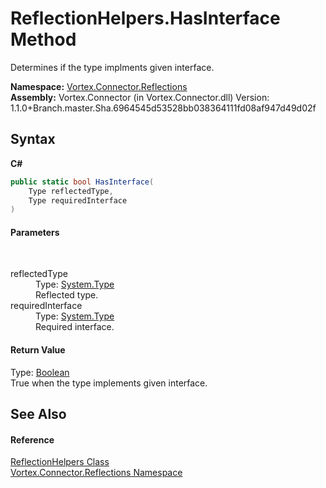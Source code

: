 # ReflectionHelpers.HasInterface Method 
 

Determines if the type implments given interface.

**Namespace:**&nbsp;<a href="N_Vortex_Connector_Reflections.md">Vortex.Connector.Reflections</a><br />**Assembly:**&nbsp;Vortex.Connector (in Vortex.Connector.dll) Version: 1.1.0+Branch.master.Sha.6964545d53528bb038364111fd08af947d49d02f

## Syntax

**C#**<br />
``` C#
public static bool HasInterface(
	Type reflectedType,
	Type requiredInterface
)
```


#### Parameters
&nbsp;<dl><dt>reflectedType</dt><dd>Type: <a href="http://msdn2.microsoft.com/en-us/library/42892f65" target="_blank">System.Type</a><br />Reflected type.</dd><dt>requiredInterface</dt><dd>Type: <a href="http://msdn2.microsoft.com/en-us/library/42892f65" target="_blank">System.Type</a><br />Required interface.</dd></dl>

#### Return Value
Type: <a href="http://msdn2.microsoft.com/en-us/library/a28wyd50" target="_blank">Boolean</a><br />True when the type implements given interface.

## See Also


#### Reference
<a href="T_Vortex_Connector_Reflections_ReflectionHelpers.md">ReflectionHelpers Class</a><br /><a href="N_Vortex_Connector_Reflections.md">Vortex.Connector.Reflections Namespace</a><br />